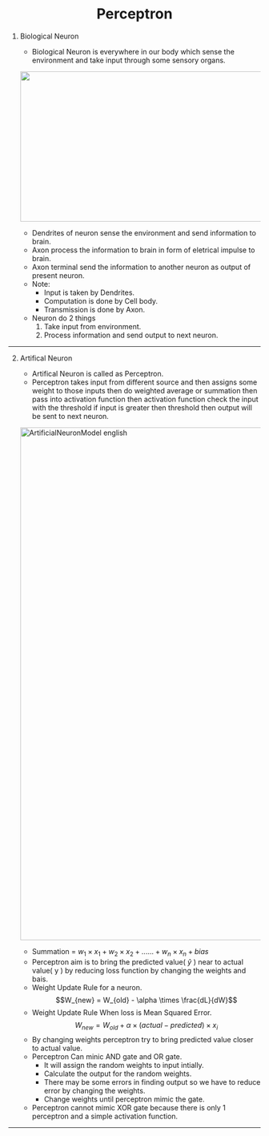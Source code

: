 <h1 align="center">Perceptron</h1>

1. Biological Neuron 
    - Biological Neuron is everywhere in our body which sense the environment and take input through some sensory organs.  

   <img src="https://upload.wikimedia.org/wikipedia/commons/thumb/1/10/Blausen_0657_MultipolarNeuron.png/1920px-Blausen_0657_MultipolarNeuron.png"
   width="500" height="300">

    - Dendrites of neuron sense the environment and send information to brain.
    - Axon process the information to brain in form of eletrical impulse to brain.
    - Axon terminal send the information to another neuron as output of present neuron.
    - Note: 
        - Input is taken by Dendrites.
        - Computation is done by Cell body.
        - Transmission is done by Axon.
    - Neuron do 2 things 
        1. Take input from environment.
        2. Process information and send output to next neuron.

--- 

2. Artifical Neuron
    - Artifical Neuron is called as Perceptron.
    - Perceptron takes input from different source and then assigns some weight to those inputs then do weighted average or summation then pass into activation function then activation function check the input with the threshold if input is greater then threshold then output will be sent to next neuron.  
    
    <a title="Chrislb / CC BY-SA (http://creativecommons.org/licenses/by-sa/3.0/)" href="https://commons.wikimedia.org/wiki/File:ArtificialNeuronModel_english.png"><img width="1024" alt="ArtificialNeuronModel english" src="https://upload.wikimedia.org/wikipedia/commons/thumb/6/60/ArtificialNeuronModel_english.png/1024px-ArtificialNeuronModel_english.png"></a>  
  
    - Summation = $w_{1} \times x_{1} + w_{2} \times x_{2} + ...... + w_{n} \times x_{n} + bias$
    - Perceptron aim is to bring the predicted value( $\hat{y}$ ) near to actual value( y ) by reducing loss function by changing the weights and bais.
    - Weight Update Rule for a neuron.
        $$W_{new} = W_{old} - \alpha \times \frac{dL}{dW}$$
    - Weight Update Rule When loss is Mean Squared Error.
        $$W_{new} = W_{old} + \alpha \times (actual - predicted) \times x_{i}$$
    - By changing weights perceptron try to bring predicted value closer to actual value.
    - Perceptron Can minic AND gate and OR gate.
        - It will assign the random weights to input intially.
        - Calculate the output for the random weights.
        - There may be some errors in finding output so we have to reduce error by changing the weights.
        - Change weights until perceptron mimic the gate.
    - Perceptron cannot mimic XOR gate because there is only 1 perceptron and a simple activation function.  

---
